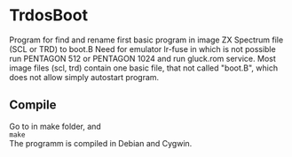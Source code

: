 # TrdosBoot
Program for find and rename first basic program in image ZX Spectrum file (SCL or TRD) to boot.B
Need for emulator lr-fuse in which is not possible run PENTAGON 512 or PENTAGON 1024 and run gluck.rom service.
Most image files (scl, trd) contain one basic file, that not called "boot.B", which does not allow simply autostart program.

## Compile
Go to in make folder, and  
`make`  
The programm is compiled in Debian and Cygwin.
